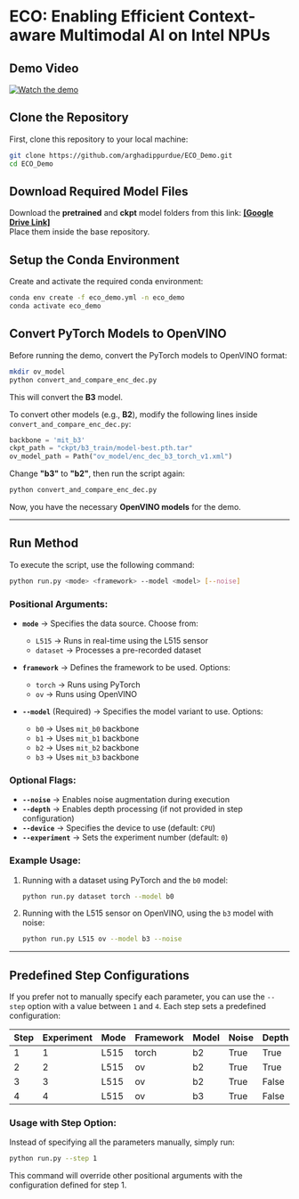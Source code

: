 # ECO: Enabling Efficient Context-aware Multimodal AI on Intel NPUs

## Demo Video  
[![Watch the demo](https://img.youtube.com/vi/dXbZ9i_pe9U/0.jpg)](https://youtu.be/dXbZ9i_pe9U)

## **Clone the Repository**  
First, clone this repository to your local machine:  
```bash
git clone https://github.com/arghadippurdue/ECO_Demo.git
cd ECO_Demo
```  

## **Download Required Model Files**  
Download the **pretrained** and **ckpt** model folders from this link: **[\[Google Drive Link\]](https://drive.google.com/drive/folders/1QhG7iaNmm2w5e5Z1Yks-Sntn9zZ8zV5s?usp=sharing)**  
Place them inside the base repository.  

## **Setup the Conda Environment**  
Create and activate the required conda environment:  
```bash
conda env create -f eco_demo.yml -n eco_demo
conda activate eco_demo
```  

## **Convert PyTorch Models to OpenVINO**  
Before running the demo, convert the PyTorch models to OpenVINO format:  
```bash
mkdir ov_model
python convert_and_compare_enc_dec.py
```  
This will convert the **B3** model.  

To convert other models (e.g., **B2**), modify the following lines inside `convert_and_compare_enc_dec.py`:  

```python
backbone = 'mit_b3'
ckpt_path = "ckpt/b3_train/model-best.pth.tar"
ov_model_path = Path("ov_model/enc_dec_b3_torch_v1.xml")
```  

Change **"b3"** to **"b2"**, then run the script again:  
```bash
python convert_and_compare_enc_dec.py
```  

Now, you have the necessary **OpenVINO models** for the demo.  

---

## **Run Method**  
To execute the script, use the following command:  

```bash
python run.py <mode> <framework> --model <model> [--noise]
```  

### **Positional Arguments:**  
- **`mode`** → Specifies the data source. Choose from:  
  - `L515` → Runs in real-time using the L515 sensor  
  - `dataset` → Processes a pre-recorded dataset  

- **`framework`** → Defines the framework to be used. Options:  
  - `torch` → Runs using PyTorch  
  - `ov` → Runs using OpenVINO  

- **`--model`** (Required) → Specifies the model variant to use. Options:  
  - `b0` → Uses `mit_b0` backbone  
  - `b1` → Uses `mit_b1` backbone  
  - `b2` → Uses `mit_b2` backbone  
  - `b3` → Uses `mit_b3` backbone  

### **Optional Flags:**  
- **`--noise`** → Enables noise augmentation during execution  
- **`--depth`** → Enables depth processing (if not provided in step configuration)  
- **`--device`** → Specifies the device to use (default: `CPU`)  
- **`--experiment`** → Sets the experiment number (default: `0`)  

### **Example Usage:**  
1. Running with a dataset using PyTorch and the `b0` model:  
   ```bash
   python run.py dataset torch --model b0
   ```  
2. Running with the L515 sensor on OpenVINO, using the `b3` model with noise:  
   ```bash
   python run.py L515 ov --model b3 --noise
   ```  

---

## **Predefined Step Configurations**  
If you prefer not to manually specify each parameter, you can use the `--step` option with a value between `1` and `4`. Each step sets a predefined configuration:  

| **Step** | **Experiment** | **Mode** | **Framework** | **Model** | **Noise** | **Depth** | **Device** |
|----------|--------------|----------|---------------|-----------|-----------|-----------|------------|
| 1        | 1            | L515     | torch         | b2        | True      | True      | CPU        |
| 2        | 2            | L515     | ov            | b2        | True      | True      | NPU        |
| 3        | 3            | L515     | ov            | b2        | True      | False     | NPU        |
| 4        | 4            | L515     | ov            | b3        | True      | False     | NPU        |  

### **Usage with Step Option:**  
Instead of specifying all the parameters manually, simply run:  
```bash
python run.py --step 1
```  
This command will override other positional arguments with the configuration defined for step 1.  